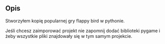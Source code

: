 ## Opis
Stworzyłem kopię popularnej gry flappy bird w pythonie.

Jeśli chcesz zaimporować projekt nie zapomnij dodać biblioteki pygame i żeby wszystkie pliki znajdowały się w tym samym projekcie.
